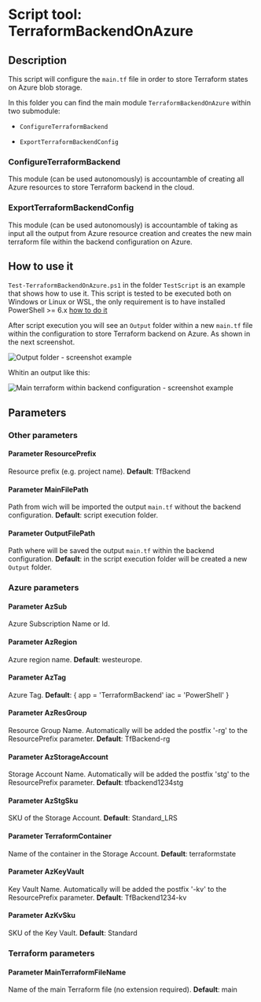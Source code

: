 # Script tool: TerraformBackendOnAzure

## Description

This script will configure the ```main.tf``` file in order to store Terraform states on Azure blob storage.

In this folder you can find the main module ```TerraformBackendOnAzure``` within two submodule:

* ```ConfigureTerraformBackend```

* ```ExportTerraformBackendConfig```

### ConfigureTerraformBackend

This module (can be used autonomously) is accountamble of creating all Azure resources to store Terraform backend in the cloud.

### ExportTerraformBackendConfig

This module (can be used autonomously) is accountamble of taking as input all the output from Azure resource creation and creates the new main terraform file within the backend configuration on Azure.

## How to use it

```Test-TerraformBackendOnAzure.ps1``` in the folder ```TestScript``` is an example that shows how to use it.
This script is tested to be executed both on Windows or Linux or WSL, the only requirement is to have installed PowerShell >= 6.x [how to do it](https://docs.microsoft.com/powershell/scripting/install/installing-powershell)

After script execution you will see an ```Output``` folder within a new ```main.tf``` file within the configuration to store Terraform backend on Azure.
As shown in the next screenshot.

![Output folder - screenshot example](https://github.com/AngelusGi/PowerShell/blob/8f9ea12eeef4acb30d707bd5383a293476de61ca/Tools/TerraformBackendOnAzure/Screenshot/output-screenshot.png?raw=true)

Whitin an output like this:

![Main terraform within backend configuration - screenshot example](https://github.com/AngelusGi/PowerShell/blob/master/Tools/TerraformBackendOnAzure/Screenshot/terraform-screenshot.png?raw=true)

## Parameters

### Other parameters

#### Parameter ResourcePrefix

Resource prefix (e.g. project name).
**Default**: TfBackend

#### Parameter MainFilePath

Path from wich will be imported the output ```main.tf``` without the backend configuration.
**Default**: script execution folder.

#### Parameter OutputFilePath

Path where will be saved the output ```main.tf``` within the backend configuration.
**Default**: in the script execution folder will be created a new ```Output``` folder.

### Azure parameters

#### Parameter AzSub

Azure Subscription Name or Id.

#### Parameter AzRegion

Azure region name.
**Default**: westeurope.

#### Parameter AzTag

Azure Tag.
**Default**: {
    app = 'TerraformBackend'
    iac = 'PowerShell'
    }

#### Parameter AzResGroup

Resource Group Name.
Automatically will be added the postfix '-rg' to the ResourcePrefix parameter.
**Default**: TfBackend-rg

#### Parameter AzStorageAccount

Storage Account Name.
Automatically will be added the postfix 'stg' to the ResourcePrefix parameter.
**Default**: tfbackend1234stg

#### Parameter AzStgSku

SKU of the Storage Account.
**Default**: Standard_LRS

#### Parameter TerraformContainer

Name of the container in the Storage Account.
**Default**: terraformstate

#### Parameter AzKeyVault

Key Vault Name.
Automatically will be added the postfix '-kv' to the ResourcePrefix parameter.
**Default**: TfBackend1234-kv

#### Parameter AzKvSku

SKU of the Key Vault.
**Default**: Standard

### Terraform parameters

#### Parameter MainTerraformFileName

Name of the main Terraform file (no extension required).
**Default**: main
